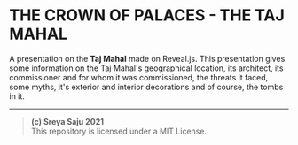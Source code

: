 # THE CROWN OF PALACES - THE TAJ MAHAL

A presentation on the **Taj Mahal** made on Reveal.js. This presentation gives some information on the Taj Mahal's geographical location, its architect, its commissioner and for whom it was commissioned, the threats it faced, some myths,  it's exterior and interior decorations and of course, the tombs in it. 
<hr>

> **(c) Sreya Saju 2021** <br>
> This repository is licensed under a MIT License.

